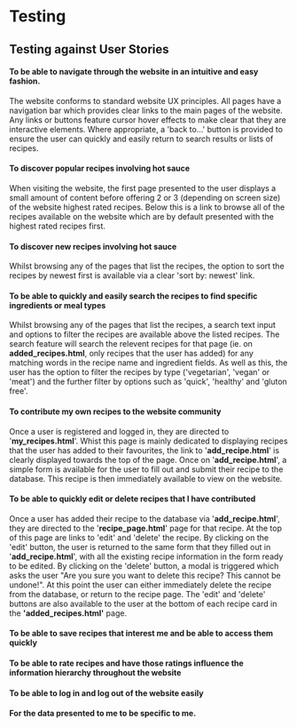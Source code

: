 # Testing
## Testing against User Stories
#### **To be able to navigate through the website in an intuitive and easy fashion.**

The website conforms to standard website UX principles. All pages have a navigation bar which provides clear links to the main pages of the website. Any links or buttons feature cursor hover effects to make clear that they are interactive elements. Where appropriate, a 'back to...' button is provided to ensure the user can quickly and easily return to search results or lists of recipes. 

#### **To discover popular recipes involving hot sauce**

When visiting the website, the first page presented to the user displays a small amount of content before offering 2 or 3 (depending on screen size) of the website highest rated recipes. Below this is a link to browse all of the recipes available on the website which are by default presented with the highest rated recipes first.

#### **To discover new recipes involving hot sauce**
Whilst browsing any of the pages that list the recipes, the option to sort the recipes by newest first is available via a clear 'sort by: newest' link.

#### **To be able to quickly and easily search the recipes to find specific ingredients or meal types**
Whilst browsing any of the pages that list the recipes, a search text input and options to filter the recipes are available above the listed recipes. The search feature will search the relevent recipes for that page (ie. on **added_recipes.html**, only recipes that the user has added) for any matching words in the recipe name and ingredient fields.
As well as this, the user has the option to filter the recipes by type ('vegetarian', 'vegan' or 'meat') and the further filter by options such as 'quick', 'healthy' and 'gluton free'.

#### **To contribute my own recipes to the website community**
Once a user is registered and logged in, they are directed to '**my_recipes.html**'. Whist this page is mainly dedicated to displaying recipes that the user has added to their favourites, the link to '**add_recipe.html**' is clearly displayed towards the top of the page. Once on '**add_recipe.html**', a simple form is available for the user to fill out and submit their recipe to the database. This recipe is then immediately available to view on the website.

#### **To be able to quickly edit or delete recipes that I have contributed**
Once a user has added their recipe to the database via '**add_recipe.html**', they are directed to the '**recipe_page.html**' page for that recipe. At the top of this page are links to 'edit' and 'delete' the recipe. By clicking on the 'edit' button, the user is returned to the same form that they filled out in '**add_recipe.html**', with all the existing recipe information in the form ready to be edited. By clicking on the 'delete' button, a modal is triggered which asks the user "Are you sure you want to delete this recipe? This cannot be undone!". At this point the user can either immediately delete the recipe from the database, or return to the recipe page.
The 'edit' and 'delete' buttons are also available to the user at the bottom of each recipe card in the **'added_recipes.html'** page.

#### **To be able to save recipes that interest me and be able to access them quickly**

#### **To be able to rate recipes and have those ratings influence the information hierarchy throughout the website**

#### **To be able to log in and log out of the website easily**

#### **For the data presented to me to be specific to me.**